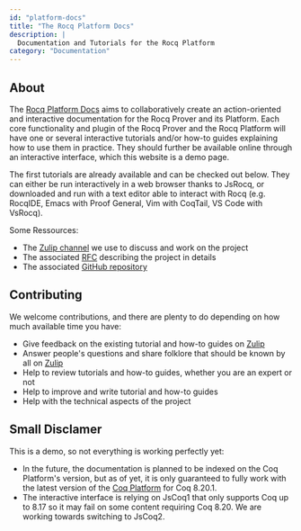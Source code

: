 ```yaml
---
id: "platform-docs"
title: "The Rocq Platform Docs"
description: |
  Documentation and Tutorials for the Rocq Platform
category: "Documentation"
---
```


## About

The [Rocq Platform Docs](https://coq.inria.fr/platform-docs/) aims to collaboratively create an action-oriented and interactive documentation for the Rocq Prover and its Platform.
Each core functionality and plugin of the Rocq Prover and the Rocq Platform will have one or several interactive tutorials and/or how-to guides explaining how to use them in practice.
They should further be available online through an interactive interface, which this website is a demo page.

The first tutorials are already available and can be checked out below. They can either be run interactively in a web browser thanks to JsRocq, or downloaded and run with a text editor able to interact with Rocq (e.g. RocqIDE, Emacs with Proof General, Vim with CoqTail, VS Code
with VsRocq).

Some Ressources:

-   The [Zulip channel](https://coq.zulipchat.com/#narrow/stream/437203-Platform-docs)
    we use to discuss and work on the project
-   The associated [RFC](https://github.com/coq/ceps/pull/91) describing the
    project in details
-   The associated [GitHub repository](https://github.com/coq/platform-docs)

## Contributing

We welcome contributions, and there are plenty to do depending on how
much available time you have:

-   Give feedback on the existing tutorial and how-to guides on
    [Zulip](https://coq.zulipchat.com/#narrow/stream/437203-Platform-docs)
-   Answer people's questions and share folklore that should be known
    by all on
    [Zulip](https://coq.zulipchat.com/#narrow/stream/437203-Platform-docs)
-   Help to review tutorials and how-to guides, whether you are an
    expert or not
-   Help to improve and write tutorial and how-to guides
-   Help with the technical aspects of the project

## Small Disclamer

This is a demo, so not everything is working perfectly yet:

-   In the future, the documentation is planned to be indexed on the Coq
    Platform's version, but as of yet, it is only guaranteed to fully
    work with the latest version of the [Coq
    Platform](https://github.com/coq/platform/blob/main/doc/README~8.20~2025.01.md)
    for Coq 8.20.1.
-   The interactive interface is relying on JsCoq1 that only supports
    Coq up to 8.17 so it may fail on some content requiring Coq 8.20. We
    are working towards switching to JsCoq2.

